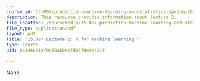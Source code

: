 ```yaml
---
course_id: 15-097-prediction-machine-learning-and-statistics-spring-2012
description: This resource provides information about lecture 2.
file_location: /coursemedia/15-097-prediction-machine-learning-and-statistics-spring-2012/be146ce1af9c60a50ee7d07f0e3b421f_MIT15_097S12_lec02.pdf
file_type: application/pdf
layout: pdf
title: '15.097 Lecture 2: R for machine learning '
type: course
uid: be146ce1af9c60a50ee7d07f0e3b421f

---
```

None